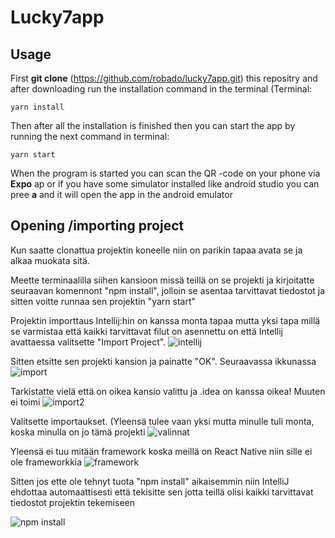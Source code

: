 # Lucky7app 

## Usage
First **git clone** (https://github.com/robado/lucky7app.git) this repositry and after downloading run the installation command in the terminal (Terminal:

    yarn install
  
Then after all the installation is finished then you can start the app by running the next command in terminal:

    yarn start
    
When the program is started you can scan the QR -code on your phone via **Expo** ap or if you have some simulator installed like android studio you can pree **a** and it will open the app in the android emulator
  
## Opening /importing project
Kun saatte clonattua projektin koneelle niin on parikin tapaa avata se ja alkaa muokata sitä.

Meette terminaalilla siihen kansioon missä teillä on se projekti ja kirjoitatte seuraavan komennont "npm install", jolloin se asentaa tarvittavat tiedostot ja sitten voitte runnaa sen projektin "yarn start"

Projektin importtaus Intellij:hin on kanssa monta tapaa mutta yksi tapa millä se varmistaa että kaikki tarvittavat filut on asennettu on että Intellij avattaessa valitsette "Import Project".
![intellij](https://user-images.githubusercontent.com/17927661/35770439-0d4b6ddc-0924-11e8-8f83-5364d15522c8.PNG)


Sitten etsitte sen projekti kansion ja painatte "OK". Seuraavassa ikkunassa 
![import](https://user-images.githubusercontent.com/17927661/35770503-f072f3fa-0924-11e8-8121-fb42a1b1eeda.PNG)

Tarkistatte vielä että on oikea kansio valittu ja .idea on kanssa oikea! Muuten ei toimi
![import2](https://user-images.githubusercontent.com/17927661/35770504-f1d4f69e-0924-11e8-9618-b1c07b56a812.PNG)

Valitsette importaukset. (Yleensä tulee vaan yksi mutta minulle tuli monta, koska minulla on jo tämä projekti
![valinnat](https://user-images.githubusercontent.com/17927661/35770505-f2b2954e-0924-11e8-828b-ea65a7fad157.PNG)

Yleensä ei tuu mitään framework koska meillä on React Native niin sille ei ole frameworkkia
![framework](https://user-images.githubusercontent.com/17927661/35770506-f39ae4fc-0924-11e8-9448-bb7ae9596be3.PNG)

Sitten jos ette ole tehnyt tuota "npm install" aikaisemmin niin IntelliJ ehdottaa automaattisesti että tekisitte sen jotta teillä olisi kaikki tarvittavat tiedostot projektin tekemiseen

![npm install](https://user-images.githubusercontent.com/17927661/35770507-f569e300-0924-11e8-8d1b-64df1fa21307.PNG)
